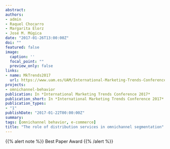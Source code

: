 ```yaml
---
abstract:  
authors:
- admin
- Raquel Chocarro
- Margarita Elorz
- José M. Múgica
date: "2017-01-26T13:00:00Z"
doi: ""
featured: false
image:
  caption: ''
  focal_point: ""
  preview_only: false
links:
- name: MkTrends2017
  url: https://www.uam.es/UAM/International-Marketing-Trends-Conference/1446727339019.htm?language=es&pid=1242668772326&title=International%20Marketing%20Trends%20Conference
projects:
- omnichannel-behavior
publication: In *International Marketing Trends Conference 2017*
publication_short: In *International Marketing Trends Conference 2017*
publication_types:
- "1"
publishDate: "2017-01-22T00:00:00Z"
summary: 
tags: [omnichannel behavior, e-commerce]
title: "The role of distribution services in omnichannel segmentation"
---
```



{{% alert note %}}
<i class="fas fa-trophy"></i> Best Paper Award
{{% /alert %}}
